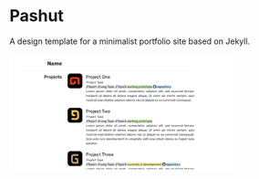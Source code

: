# Pashut
A design template for a minimalist portfolio site based on Jekyll.

<kbd>
<img src="img/thumbnail.png" width="400">
</kbd>
